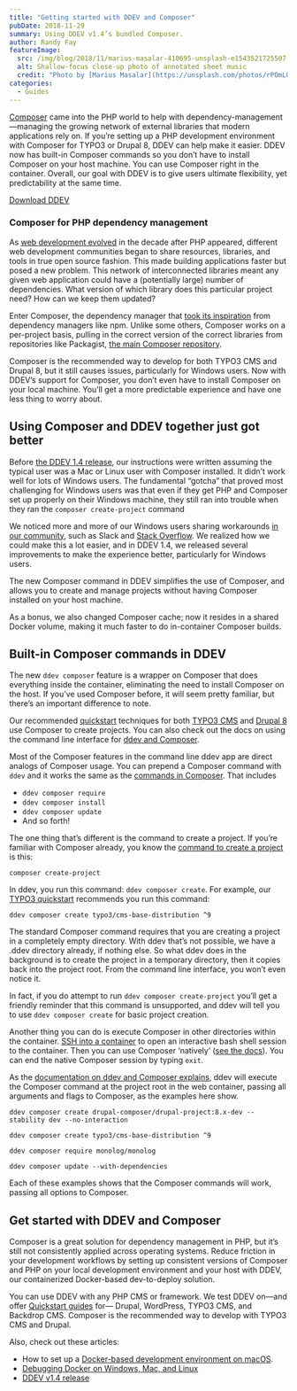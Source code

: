 ```yaml
---
title: "Getting started with DDEV and Composer"
pubDate: 2018-11-29
summary: Using DDEV v1.4’s bundled Composer.
author: Randy Fay
featureImage:
  src: /img/blog/2018/11/marius-masalar-410695-unsplash-e1543521725507.jpg
  alt: Shallow-focus close-up photo of annotated sheet music
  credit: "Photo by [Marius Masalar](https://unsplash.com/photos/rPOmLGwai2w?utm%5Fsource=unsplash&utm%5Fmedium=referral&utm%5Fcontent=creditCopyText) on [Unsplash](https://unsplash.com/?utm%5Fsource=unsplash&utm%5Fmedium=referral&utm%5Fcontent=creditCopyText)."
categories:
  - Guides
---
```


[Composer](https://getcomposer.org) came into the PHP world to help with dependency-management—managing the growing network of external libraries that modern applications rely on. If you’re setting up a PHP development environment with Composer for TYPO3 or Drupal 8, DDEV can help make it easier. DDEV now has built-in Composer commands so you don’t have to install Composer on your host machine. You can use Composer right in the container. Overall, our goal with DDEV is to give users ultimate flexibility, yet predictability at the same time.

[Download DDEV](https://github.com/ddev/ddev)

### Composer for PHP dependency management

As [web development evolved](https://ddev.com/devops/dev-to-deploy-the-evolution-landscape-of-modern-web-development/) in the decade after PHP appeared, different web development communities began to share resources, libraries, and tools in true open source fashion. This made building applications faster but posed a new problem. This network of interconnected libraries meant any given web application could have a (potentially large) number of dependencies. What version of which library does this particular project need? How can we keep them updated?

Enter Composer, the dependency manager that [took its inspiration](https://getcomposer.org/doc/00-intro.md) from dependency managers like npm. Unlike some others, Composer works on a per-project basis, pulling in the correct version of the correct libraries from repositories like Packagist, [the main Composer repository](https://getcomposer.org/doc/01-basic-usage.md#packagist).

Composer is the recommended way to develop for both TYPO3 CMS and Drupal 8, but it still causes issues, particularly for Windows users. Now with DDEV’s support for Composer, you don’t even have to install Composer on your local machine. You’ll get a more predictable experience and have one less thing to worry about.

## Using Composer and DDEV together just got better

Before [the DDEV 1.4 release](https://ddev.com/ddev-local/ddev-v1-4-0-in-container-composer-commands-ssh-authentication-database-export/), our instructions were written assuming the typical user was a Mac or Linux user with Composer installed. It didn’t work well for lots of Windows users. The fundamental “gotcha” that proved most challenging for Windows users was that even if they get PHP and Composer set up properly on their Windows machine, they still ran into trouble when they ran the `composer create-project` command

We noticed more and more of our Windows users sharing workarounds [in our community](https://ddev.readthedocs.io/en/latest/#support), such as Slack and [Stack Overflow](https://stackoverflow.com/questions/tagged/ddev). We realized how we could make this a lot easier, and in DDEV 1.4, we released several improvements to make the experience better, particularly for Windows users.

The new Composer command in DDEV simplifies the use of Composer, and allows you to create and manage projects without having Composer installed on your host machine.

As a bonus, we also changed Composer cache; now it resides in a shared Docker volume, making it much faster to do in-container Composer builds.

## Built-in Composer commands in DDEV

The new `ddev composer` feature is a wrapper on Composer that does everything inside the container, eliminating the need to install Composer on the host. If you’ve used Composer before, it will seem pretty familiar, but there’s an important difference to note.

Our recommended [quickstart](https://ddev.readthedocs.io/en/latest/users/cli-usage/#quickstart-guides) techniques for both [TYPO3 CMS](https://ddev.readthedocs.io/en/latest/users/cli-usage/#typo3-quickstart) and [Drupal 8](https://ddev.readthedocs.io/en/latest/users/cli-usage/#drupal-8-quickstart) use Composer to create projects. You can also check out the docs on using the command line interface for [ddev and Composer](https://ddev.readthedocs.io/en/latest/users/developer-tools/#ddev-and-composer).

Most of the Composer features in the command line ddev app are direct analogs of Composer usage. You can prepend a Composer command with `ddev` and it works the same as the [commands in Composer](https://getcomposer.org/doc/03-cli.md). That includes

- `ddev composer require`
- `ddev composer install`
- `ddev composer update`
- And so forth!

The one thing that’s different is the command to create a project. If you’re familiar with Composer already, you know the [command to create a project](https://getcomposer.org/doc/03-cli.md#create-project) is this:

`composer create-project`

In ddev, you run this command: `ddev composer create`. For example, our [TYPO3 quickstart](https://ddev.readthedocs.io/en/latest/users/cli-usage/#typo3-quickstart) recommends you run this command:

`ddev composer create typo3/cms-base-distribution ^9`

The standard Composer command requires that you are creating a project in a completely empty directory. With ddev that’s not possible, we have a .ddev directory already, if nothing else. So what ddev does in the background is to create the project in a temporary directory, then it copies back into the project root. From the command line interface, you won’t even notice it.

In fact, if you do attempt to run `ddev composer create-project` you’ll get a friendly reminder that this command is unsupported, and ddev will tell you to use `ddev composer create` for basic project creation.

Another thing you can do is execute Composer in other directories within the container. [SSH into a container](https://ddev.readthedocs.io/en/latest/users/cli-usage/#ssh-into-containers) to open an interactive bash shell session to the container. Then you can use Composer ‘natively’ ([see the docs](https://ddev.readthedocs.io/en/latest/users/developer-tools/#ddev-and-composer)). You can end the native Composer session by typing `exit`.

As the [documentation on ddev and Composer explains](https://ddev.readthedocs.io/en/latest/users/developer-tools/#ddev-and-composer), ddev will execute the Composer command at the project root in the web container, passing all arguments and flags to Composer, as the examples here show.

`ddev composer create drupal-composer/drupal-project:8.x-dev --stability dev --no-interaction`

`ddev composer create typo3/cms-base-distribution ^9`

`ddev composer require monolog/monolog`

`ddev composer update --with-dependencies`

Each of these examples shows that the Composer commands will work, passing all options to Composer.

## Get started with DDEV and Composer

Composer is a great solution for dependency management in PHP, but it’s still not consistently applied across operating systems. Reduce friction in your development workflows by setting up consistent versions of Composer and PHP on your local development environment and your host with DDEV, our containerized Docker-based dev-to-deploy solution.

You can use DDEV with any PHP CMS or framework. We test DDEV on—and offer [Quickstart guides](https://ddev.readthedocs.io/en/latest/users/cli-usage/#quickstart-guides) for— Drupal, WordPress, TYPO3 CMS, and Backdrop CMS. Composer is the recommended way to develop with TYPO3 CMS and Drupal.

Also, check out these articles:

- How to set up a [Docker-based development environment on macOS](https://ddev.com/ddev-local/ddev-local-scratch-macos/).
- [Debugging Docker on Windows, Mac, and Linux](https://ddev.com/ddev-local/debugging-docker-on-windows-mac-and-linux/)
- [DDEV v1.4 release](https://ddev.com/ddev-local/ddev-v1-4-0-in-container-composer-commands-ssh-authentication-database-export/)
